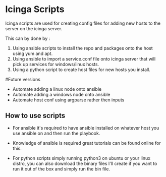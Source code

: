<h1> Icinga Scripts </h1>

Icinga scripts are used for creating config files for adding new hosts to the server on the icinga server.

This can by done by :
1) Using ansible scripts to install the repo and packages onto the host using yum and apt.
2) Using ansible to import a service.conf file onto icinga server that will pick up services for windows/linux hosts.
2) Using a python script to create host files for new hosts you install.

#Future versions
* Automate adding a linux node onto ansible 
* Automate adding a windows node onto ansible
* Automate host conf using argparse rather then inputs

<h2> How to use scripts </h2>

* For ansible it's required to have ansible installed on whatever host you use ansible on and then run the playbook.
* Knowledge of ansible is required great tutorials can be found online for this.

* For python scripts simply running python3 on ubuntu or your linux distro, you can also download the binary files
I'll create if you want to run it out of the box and simply run the bin file.  